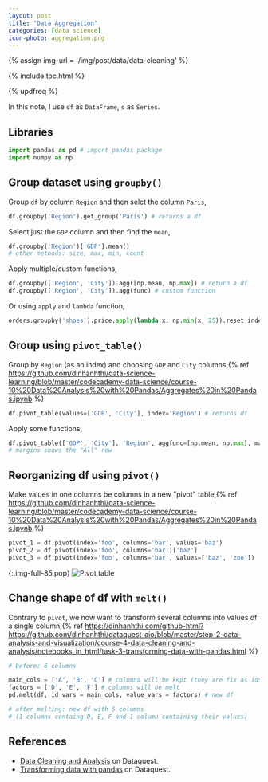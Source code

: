 ```yaml
---
layout: post
title: "Data Aggregation"
categories: [data science]
icon-photo: aggregation.png
---
```


{% assign img-url = '/img/post/data/data-cleaning' %}

{% include toc.html %}

{% updfreq %}


In this note, I use `df` as `DataFrame`, `s` as `Series`.

## Libraries

~~~ python
import pandas as pd # import pandas package
import numpy as np
~~~

## Group dataset using `groupby()`

Group `df` by column `Region` and then selct the column `Paris`,

~~~ python
df.groupby('Region').get_group('Paris') # returns a df
~~~

Select just the `GDP` column and then find the `mean`,

~~~ python
df.groupby('Region')['GDP'].mean()
# other methods: size, max, min, count
~~~

Apply multiple/custom functions,

~~~ python
df.groupby(['Region', 'City']).agg([np.mean, np.max]) # return a df
df.groupby(['Region', 'City']).agg(func) # custom function
~~~

Or using `apply` and `lambda` function,

~~~ python
orders.groupby('shoes').price.apply(lambda x: np.min(x, 25)).reset_index()
~~~

## Group using `pivot_table()`

Group by `Region` (as an index) and choosing `GDP` and `City` columns,{% ref https://github.com/dinhanhthi/data-science-learning/blob/master/codecademy-data-science/course-10%20Data%20Analysis%20with%20Pandas/Aggregates%20in%20Pandas.ipynb %}

~~~ python
df.pivot_table(values=['GDP', 'City'], index='Region') # returns df
~~~

Apply some functions,

~~~ python
df.pivot_table(['GDP', 'City'], 'Region', aggfunc=[np.mean, np.max], margins=True)
# margins shows the "All" row
~~~

## Reorganizing df using `pivot()`

Make values in one columns be columns in a new "pivot" table,{% ref https://github.com/dinhanhthi/data-science-learning/blob/master/codecademy-data-science/course-10%20Data%20Analysis%20with%20Pandas/Aggregates%20in%20Pandas.ipynb %}

~~~ python
pivot_1 = df.pivot(index='foo', columns='bar', values='baz')
pivot_2 = df.pivot(index='foo', columns='bar')['baz']
pivot_3 = df.pivot(index='foo', columns='bar', values=['baz', 'zoo'])
~~~

{:.img-full-85.pop}
![Pivot table]({{img-url}}/pivot.jpg)

## Change shape of df with `melt()`

Contrary to `pivot`, we now want to transform several columns into values of a single column,{% ref https://dinhanhthi.com/github-html?https://github.com/dinhanhthi/dataquest-aio/blob/master/step-2-data-analysis-and-visualization/course-4-data-cleaning-and-analysis/notebooks_in_html/task-3-transforming-data-with-pandas.html %}

~~~ python
# before: 6 columns

main_cols = ['A', 'B', 'C'] # columns will be kept (they are fix as ids)
factors = ['D', 'E', 'F'] # columns will be melt
pd.melt(df, id_vars = main_cols, value_vars = factors) # new df

# after melting: new df with 5 columns 
# (1 columns containg D, E, F and 1 column containing their values)
~~~

## References

- [Data Cleaning and Analysis](https://github.com/dinhanhthi/dataquest-aio/tree/master/step-2-data-analysis-and-visualization/course-4-data-cleaning-and-analysis) on Dataquest.
- [Transforming data with pandas](https://dinhanhthi.com/github-html?https://github.com/dinhanhthi/dataquest-aio/blob/master/step-2-data-analysis-and-visualization/course-4-data-cleaning-and-analysis/notebooks_in_html/task-3-transforming-data-with-pandas.html) on Dataquest.


